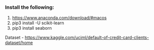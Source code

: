 ### Install the following:
1) https://www.anaconda.com/download/#macos
2) pip3 install -U scikit-learn
3) pip3 install seaborn

Dataset - https://www.kaggle.com/uciml/default-of-credit-card-clients-dataset/home
